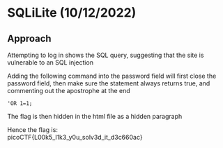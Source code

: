 # SQLiLite (10/12/2022)  
## Approach  
Attempting to log in shows the SQL query, suggesting that the site is vulnerable to an SQL injection  

Adding the following command into the password field will first close the password field, then make sure the statement always returns true, and commenting out the apostrophe at the end  
~~~
'OR 1=1;
~~~
The flag is then hidden in the html file as a hidden paragraph  

Hence the flag is:  
picoCTF{L00k5_l1k3_y0u_solv3d_it_d3c660ac}
